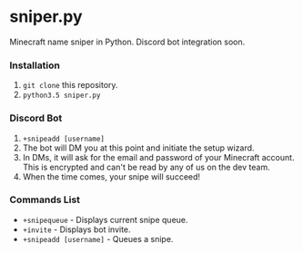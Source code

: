 # sniper.py

Minecraft name sniper in Python. Discord bot integration soon. 

### Installation
1. `git clone` this repository. 
2. `python3.5 sniper.py`
### Discord Bot
1. `+snipeadd [username]`
2. The bot will DM you at this point and initiate the setup wizard.
3. In DMs, it will ask for the email and password of your Minecraft account. This is encrypted and can't be read by any of us on the dev team. 
4. When the time comes, your snipe will succeed!
### Commands List
- `+snipequeue` - Displays current snipe queue.
- `+invite` - Displays bot invite.
- `+snipeadd [username]` - Queues a snipe.
